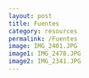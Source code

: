 ```yaml
---
layout: post
title: Fuentes
category: resources
permalink: /Fuentes
image: IMG_2401.JPG
image1: IMG_2478.JPG
image2: IMG_2341.JPG
---
```



